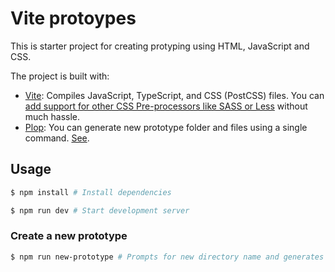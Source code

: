 # Vite protoypes

This is starter project for creating protyping using HTML, JavaScript and CSS.

The project is built with:

- [Vite](https://vitejs.dev/): Compiles JavaScript, TypeScript, and CSS (PostCSS) files. You can [add support for other CSS Pre-processors like SASS or Less](https://vitejs.dev/guide/features.html#css-pre-processors) without much hassle.
- [Plop](https://plopjs.com): You can generate new prototype folder and files using a single command. [See](#create-a-new-prototype).

## Usage

```bash
$ npm install # Install dependencies

$ npm run dev # Start development server
```

### Create a new prototype

```bash
$ npm run new-prototype # Prompts for new directory name and generates new project.
```
